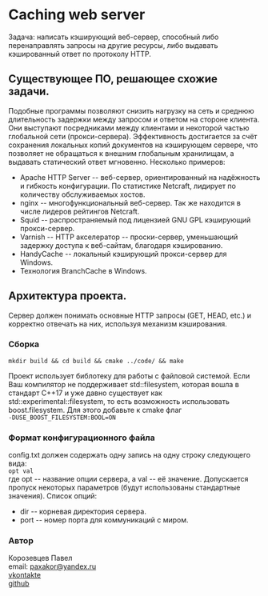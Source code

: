 # Caching web server
Задача: написать кэширующий веб-сервер, способный либо перенаправлять запросы на другие ресурсы, либо выдавать кэшированный ответ по протоколу HTTP.

## Существующее ПО, решающее схожие задачи.
Подобные программы позволяют снизить нагрузку на сеть и среднюю длительность задержки между запросом и ответом на стороне клиента. Они выступают посредниками между клиентами и некоторой частью глобальной сети (прокси-сервера). Эффективность достигается за счёт сохранения локальных копий документов на кэширующем сервере, что позволяет не обращаться к внешним глобальным хранилищам, а выдавать статический ответ мгновенно. Несколько примеров:
* Apache HTTP Server -- веб-сервер, ориентированный на надёжность и гибкость конфигурации. По статистике Netcraft, лидирует по количеству обслуживаемых хостов.
* nginx -- многофункциональный веб-сервер. Так же находится в числе лидеров рейтингов Netcraft.
* Squid -- распространяемый под лицензией GNU GPL кэширующий прокси-сервер.
* Varnish -- HTTP акселератор -- проски-сервер, уменьшающий задержку доступа к веб-сайтам, благодаря кэшированию.
* HandyCache -- локальный кэширующий прокси-сервер для Windows.
* Технология BranchCache в Windows.

## Архитектура проекта.
Сервер должен понимать основные HTTP запросы (GET, HEAD, etc.) и корректно отвечать на них, используя механизм кэширования.

### Сборка
`mkdir build && cd build && cmake ../code/ && make`

Проект использует библотеку для работы с файловой системой. Если Ваш компилятор не поддерживает std::filesystem, которая вошла в стандарт C++17 и уже давно существует как std::experimental::filesystem, то есть возможность использовать boost.filesystem. Для этого добавьте к cmake флаг<br />
`-DUSE_BOOST_FILESYSTEM:BOOL=ON`

### Формат конфигурационного файла
config.txt должен содержать одну запись на одну строку следующего вида:<br />
`opt val`<br />
где opt -- название опции сервера, а val -- её значение. Допускается пропуск некоторых параметров (будут использованы стандартные значения). Список опций:
* dir -- корневая директория сервера.
* port -- номер порта для коммуникаций с миром.

### Автор
Корозевцев Павел<br />
email: paxakor@yandex.ru<br />
[vkontakte](vk.com/paxakor)<br />
[github](github.com/paxakor)
